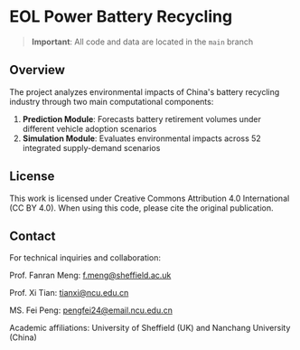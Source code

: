 # EOL Power Battery Recycling

> **Important**: All code and data are located in the `main` branch

## Overview
The project analyzes environmental impacts of China's battery recycling industry through two main computational components:
1. **Prediction Module**: Forecasts battery retirement volumes under different vehicle adoption scenarios
2. **Simulation Module**: Evaluates environmental impacts across 52 integrated supply-demand scenarios

## License
This work is licensed under Creative Commons Attribution 4.0 International (CC BY 4.0). When using this code, please cite the original publication.

## Contact
For technical inquiries and collaboration:

Prof. Fanran Meng: f.meng@sheffield.ac.uk

Prof. Xi Tian: tianxi@ncu.edu.cn

MS. Fei Peng: pengfei24@email.ncu.edu.cn

Academic affiliations: University of Sheffield (UK) and Nanchang University (China)
